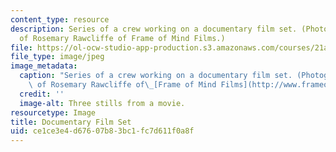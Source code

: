 ```yaml
---
content_type: resource
description: Series of a crew working on a documentary film set. (Photographs courtesy
  of Rosemary Rawcliffe of Frame of Mind Films.)
file: https://ol-ocw-studio-app-production.s3.amazonaws.com/courses/21a-337j-documenting-culture-spring-2004/ce1ce3e4d67607b83bc1fc7d611f0a8f_21a-337js04.jpg
file_type: image/jpeg
image_metadata:
  caption: "Series of a crew working on a documentary film set. (Photographs courtesy\
    \ of Rosemary Rawcliffe of\_[Frame of Mind Films](http://www.frameofmindfilms.com).)"
  credit: ''
  image-alt: Three stills from a movie.
resourcetype: Image
title: Documentary Film Set
uid: ce1ce3e4-d676-07b8-3bc1-fc7d611f0a8f
---
```

